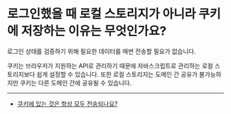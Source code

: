 # 로그인했을 때 로컬 스토리지가 아니라 쿠키에 저장하는 이유는 무엇인가요?

로그인 상태를 검증하기 위해 필요한 데이터를 매번 전송할 필요가 없습니다.

쿠키는 브라우저가 지원하는 API로 관리하기 때문에 자바스크립트로 관리하는 로컬 스토리지보다 쉽게 설정할 수 있습니다. 또한 로컬 스토리지는 도메인 간 공유가 불가능하지만 쿠키는 다른 도메인 간에 공유될 수 있습니다.

---

- [쿠키에 있는 것은 항상 모두 전송되나요?](https://github.com/DataCodeLiteracy/Interview-Questions/blob/main/CS/cookie%20alway%20transfer.md)
